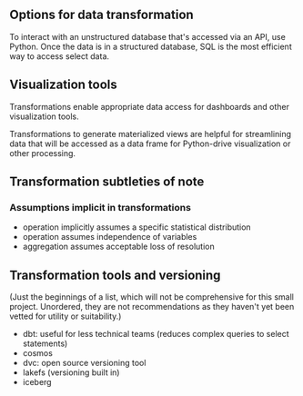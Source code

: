 ## Options for data transformation

To interact with an unstructured database that's accessed via
an API, use Python. Once the data is in a structured database,
SQL is the most efficient way to access select data.

## Visualization tools

Transformations enable appropriate data access for dashboards
and other visualization tools.

Transformations to generate materialized views are helpful
for streamlining data that will be accessed as a data frame
for Python-drive visualization or other processing.

## Transformation subtleties of note

### Assumptions implicit in transformations

- operation implicitly assumes a specific statistical distribution
- operation assumes independence of variables
- aggregation assumes acceptable loss of resolution

## Transformation tools and versioning

(Just the beginnings of a list, which will not be comprehensive
for this small project. Unordered, they are not recommendations
as they haven't yet been vetted for utility or suitability.)

- dbt: useful for less technical teams (reduces complex queries
  to select statements)
- cosmos
- dvc: open source versioning tool
- lakefs (versioning built in)
- iceberg
